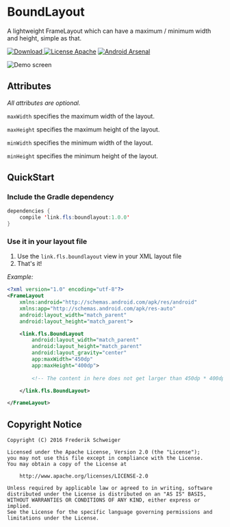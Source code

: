 # BoundLayout

A lightweight FrameLayout which can have a maximum / minimum width and height, simple as that.

[![Download](https://api.bintray.com/packages/flschweiger/maven/boundlayout/images/download.svg) ](https://bintray.com/flschweiger/maven/boundlayout/_latestVersion) 
[![License Apache](https://img.shields.io/badge/license-Apache-blue.svg)](http://www.apache.org/licenses/LICENSE-2.0)
[![Android Arsenal](https://img.shields.io/badge/Android%20Arsenal-BoundLayout-brightgreen.svg?style=flat)](https://android-arsenal.com/details/1/3119)

![Demo screen](https://github.com/flschweiger/BoundLayout/blob/master/art/screen1.jpg)  

## Attributes ##

*All attributes are optional.*

`maxWidth` specifies the maximum width of the layout.

`maxHeight` specifies the maximum height of the layout.

`minWidth` specifies the minimum width of the layout.

`minHeight` specifies the minimum height of the layout.

## QuickStart ##
### Include the Gradle dependency ###

```java
dependencies {
    compile 'link.fls:boundlayout:1.0.0'
}
```

### Use it in your layout file ###
1. Use the `link.fls.boundlayout` view in your XML layout file 
2. That's it!

*Example:*

```xml
<?xml version="1.0" encoding="utf-8"?>
<FrameLayout
    xmlns:android="http://schemas.android.com/apk/res/android"
    xmlns:app="http://schemas.android.com/apk/res-auto"
    android:layout_width="match_parent"
    android:layout_height="match_parent">

    <link.fls.BoundLayout
        android:layout_width="match_parent"
        android:layout_height="match_parent"
        android:layout_gravity="center"
        app:maxWidth="450dp"
        app:maxHeight="400dp">
        
        <!-- The content in here does not get larger than 450dp * 400dp -->

    </link.fls.BoundLayout>

</FrameLayout>
```

## Copyright Notice ##
``` 
Copyright (C) 2016 Frederik Schweiger

Licensed under the Apache License, Version 2.0 (the "License");
you may not use this file except in compliance with the License.
You may obtain a copy of the License at

    http://www.apache.org/licenses/LICENSE-2.0

Unless required by applicable law or agreed to in writing, software
distributed under the License is distributed on an "AS IS" BASIS,
WITHOUT WARRANTIES OR CONDITIONS OF ANY KIND, either express or implied.
See the License for the specific language governing permissions and
limitations under the License.
 ```
